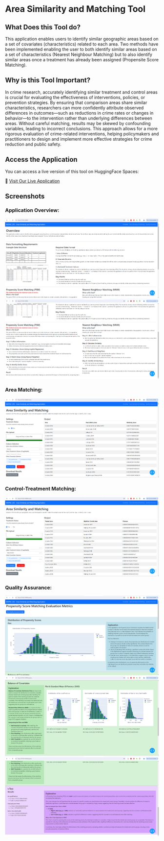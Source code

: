 # Area Similarity and Matching Tool

## What Does this Tool do?

This application enables users to identify similar geographic areas based on a set of covariates (characteristics) related to each area. Two methods have been implemented enabling the user to both identify similar areas based on a set of characteristics (Nearest Neighbour Matching) but to also identify similar areas once a treatment has already been assigned (Propensite Score Matching).

## Why is this Tool Important?

In crime research, accurately identifying similar treatment and control areas is crucial for evaluating the effectiveness of interventions, policies, or prevention strategies. By ensuring that comparison areas share similar characteristics, researchers can more confidently attribute observed differences in outcomes—such as reductions in crime rates or changes in behavior—to the intervention rather than underlying differences between areas. Without careful matching, results may be skewed by confounding variables, leading to incorrect conclusions. This approach allows for a more rigorous evaluation of crime-related interventions, helping policymakers and practitioners to design and implement more effective strategies for crime reduction and public safety.

## Access the Application

You can access a live version of this tool on HuggingFace Spaces:

🤗 [Visit Our Live Application](https://huggingface.co/spaces/MOAPC-DS/Area_Similarity_and_Matching_Application)


## Screenshots

### Application Overview:
![Application Overview](https://raw.githubusercontent.com/MOPAC-DS/area-similarity-and-matching-tool/refs/heads/main/Screenshots/1.%20AMST_Overview-1.png)
![Application Overview](https://raw.githubusercontent.com/MOPAC-DS/area-similarity-and-matching-tool/refs/heads/main/Screenshots/2.%20AMST_Overview-2.png)

### Area Matching:
![Area Matching](https://raw.githubusercontent.com/MOPAC-DS/area-similarity-and-matching-tool/refs/heads/main/Screenshots/4.%20AMST_Matching.png)

### Control-Treatment Matching:
![Control-Treatment Matching](https://raw.githubusercontent.com/MOPAC-DS/area-similarity-and-matching-tool/refs/heads/main/Screenshots/5.%20AMST_Treatment.png)

### Quality Assurance:
![Distribution of Propensity Scores](https://raw.githubusercontent.com/MOPAC-DS/area-similarity-and-matching-tool/refs/heads/main/Screenshots/6.%20AMST_Quality-1.png)
![Balance of Covariates](https://raw.githubusercontent.com/MOPAC-DS/area-similarity-and-matching-tool/refs/heads/main/Screenshots/7.%20AMST_Quality-2.png)
![t-Test](https://raw.githubusercontent.com/MOPAC-DS/area-similarity-and-matching-tool/refs/heads/main/Screenshots/8.%20AMST_Quality-3.png)

